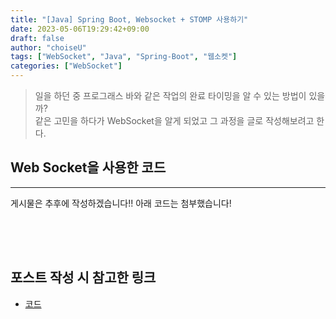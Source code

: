 ```yaml
---
title: "[Java] Spring Boot, Websocket + STOMP 사용하기"
date: 2023-05-06T19:29:42+09:00
draft: false
author: "choiseU"
tags: ["WebSocket", "Java", "Spring-Boot", "웹소켓"]
categories: ["WebSocket"]
---
```

> 일을 하던 중 프로그래스 바와 같은 작업의 완료 타이밍을 알 수 있는 방법이 있을까?  
> 같은 고민을 하다가 WebSocket을 알게 되었고 그 과정을 글로 작성해보려고 한다.

## Web Socket을 사용한 코드
***

게시물은 추후에 작성하겠습니다!! 아래 코드는 첨부했습니다!
<div style="height: 50px;"></div>


## 포스트 작성 시 참고한 링크
- [코드](https://github.com/ChoiSeungWoo98/webSocket-example)